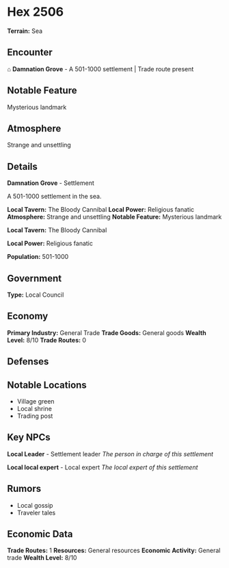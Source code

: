 # Hex 2506

**Terrain:** Sea

## Encounter
⌂ **Damnation Grove** - A 501-1000 settlement | Trade route present

## Notable Feature
Mysterious landmark

## Atmosphere
Strange and unsettling

## Details
**Damnation Grove** - Settlement

A 501-1000 settlement in the sea.

**Local Tavern:** The Bloody Cannibal
**Local Power:** Religious fanatic
**Atmosphere:** Strange and unsettling
**Notable Feature:** Mysterious landmark

**Local Tavern:** The Bloody Cannibal

**Local Power:** Religious fanatic

**Population:** 501-1000

## Government
**Type:** Local Council

## Economy
**Primary Industry:** General Trade
**Trade Goods:** General goods
**Wealth Level:** 8/10
**Trade Routes:** 0

## Defenses

## Notable Locations
- Village green
- Local shrine
- Trading post

## Key NPCs
**Local Leader** - Settlement leader
*The person in charge of this settlement*

**Local local expert** - Local expert
*The local expert of this settlement*

## Rumors
- Local gossip
- Traveler tales

## Economic Data
**Trade Routes:** 1
**Resources:** General resources
**Economic Activity:** General trade
**Wealth Level:** 8/10
